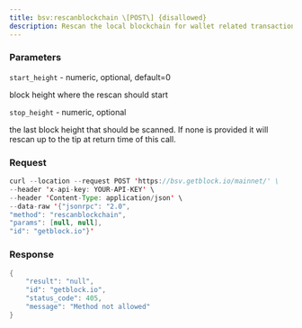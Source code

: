 ```yaml
---
title: bsv:rescanblockchain \[POST\] {disallowed}
description: Rescan the local blockchain for wallet related transactions.Note Use “getwalletinfo” to query the scanning progress.
---
```


### Parameters


`start_height` - numeric, optional, default=0

block height where the rescan should start

`stop_height` - numeric, optional

the last block height that should be scanned. If none is provided it
will rescan up to the tip at return time of this call.

### Request

``` java
curl --location --request POST 'https://bsv.getblock.io/mainnet/' \ 
--header 'x-api-key: YOUR-API-KEY' \ 
--header 'Content-Type: application/json' \ 
--data-raw '{"jsonrpc": "2.0",
"method": "rescanblockchain",
"params": [null, null],
"id": "getblock.io"}'
```

###  Response

``` java
{
    "result": "null",
    "id": "getblock.io",
    "status_code": 405,
    "message": "Method not allowed"
}
```

